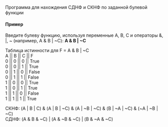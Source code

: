 <p>
Программа для нахождения СДНФ и СКНФ по заданной булевой функции
</p>

<h4>Пример</h4>
<p>
Введите булеву функцию, используя переменные A, B, C и операторы &, |, ~ (например, A & B | ~C): <b>A & B | ~C</b>

Таблица истинности для F = A & B | ~C <br>
A || B || C || F <br>
0 || 0 || 0 || True <br>
0 || 0 || 1 || True <br>
0 || 1 || 0 || False <br>
0 || 1 || 1 || False <br>
1 || 0 || 0 || True <br>
1 || 0 || 1 || True <br>
1 || 1 || 0 || False <br>
1 || 1 || 1 || True <br>

СКНФ: (A | B | C) & (A | B | ~C) & (A | ~B | ~C) & (B | ~A | ~C) & (~A | ~B | ~C) <br>
СДНФ: (A & B & ~C) | (A & ~B & ~C) | (B & ~A & ~C)
<p>
